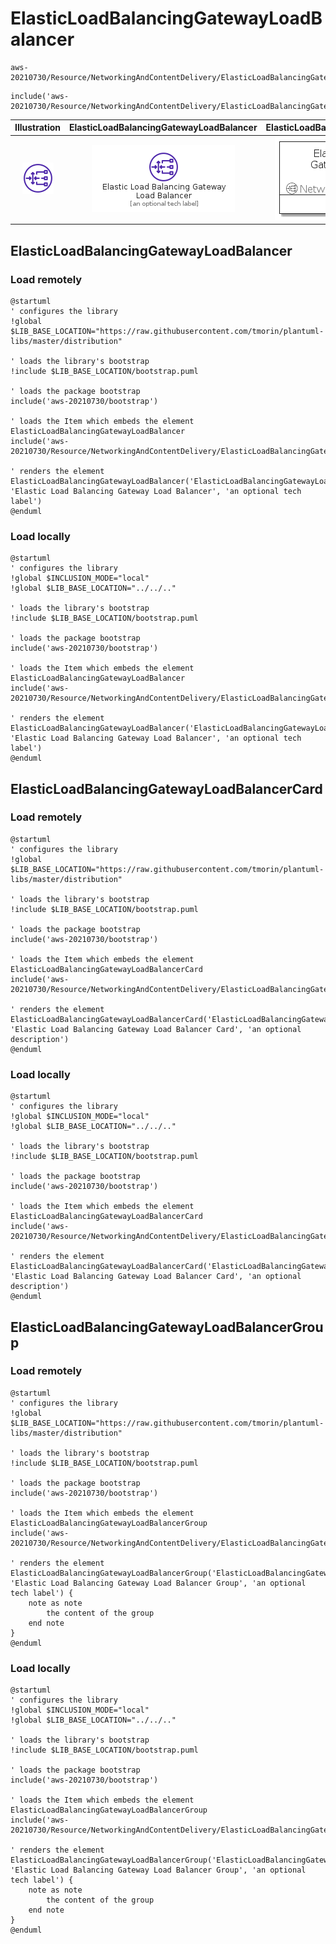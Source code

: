# ElasticLoadBalancingGatewayLoadBalancer


```text
aws-20210730/Resource/NetworkingAndContentDelivery/ElasticLoadBalancingGatewayLoadBalancer
```

```text
include('aws-20210730/Resource/NetworkingAndContentDelivery/ElasticLoadBalancingGatewayLoadBalancer')
```



| Illustration | ElasticLoadBalancingGatewayLoadBalancer | ElasticLoadBalancingGatewayLoadBalancerCard | ElasticLoadBalancingGatewayLoadBalancerGroup |
| :---: | :---: | :---: | :---: |
| ![illustration for Illustration](../../../aws-20210730/Resource/NetworkingAndContentDelivery/ElasticLoadBalancingGatewayLoadBalancer.png) | ![illustration for ElasticLoadBalancingGatewayLoadBalancer](../../../aws-20210730/Resource/NetworkingAndContentDelivery/ElasticLoadBalancingGatewayLoadBalancer.Local.png) | ![illustration for ElasticLoadBalancingGatewayLoadBalancerCard](../../../aws-20210730/Resource/NetworkingAndContentDelivery/ElasticLoadBalancingGatewayLoadBalancerCard.Local.png) | ![illustration for ElasticLoadBalancingGatewayLoadBalancerGroup](../../../aws-20210730/Resource/NetworkingAndContentDelivery/ElasticLoadBalancingGatewayLoadBalancerGroup.Local.png) |




## ElasticLoadBalancingGatewayLoadBalancer

### Load remotely
```plantuml
@startuml
' configures the library
!global $LIB_BASE_LOCATION="https://raw.githubusercontent.com/tmorin/plantuml-libs/master/distribution"

' loads the library's bootstrap
!include $LIB_BASE_LOCATION/bootstrap.puml

' loads the package bootstrap
include('aws-20210730/bootstrap')

' loads the Item which embeds the element ElasticLoadBalancingGatewayLoadBalancer
include('aws-20210730/Resource/NetworkingAndContentDelivery/ElasticLoadBalancingGatewayLoadBalancer')

' renders the element
ElasticLoadBalancingGatewayLoadBalancer('ElasticLoadBalancingGatewayLoadBalancer', 'Elastic Load Balancing Gateway Load Balancer', 'an optional tech label')
@enduml
```

### Load locally
```plantuml
@startuml
' configures the library
!global $INCLUSION_MODE="local"
!global $LIB_BASE_LOCATION="../../.."

' loads the library's bootstrap
!include $LIB_BASE_LOCATION/bootstrap.puml

' loads the package bootstrap
include('aws-20210730/bootstrap')

' loads the Item which embeds the element ElasticLoadBalancingGatewayLoadBalancer
include('aws-20210730/Resource/NetworkingAndContentDelivery/ElasticLoadBalancingGatewayLoadBalancer')

' renders the element
ElasticLoadBalancingGatewayLoadBalancer('ElasticLoadBalancingGatewayLoadBalancer', 'Elastic Load Balancing Gateway Load Balancer', 'an optional tech label')
@enduml
```

## ElasticLoadBalancingGatewayLoadBalancerCard

### Load remotely
```plantuml
@startuml
' configures the library
!global $LIB_BASE_LOCATION="https://raw.githubusercontent.com/tmorin/plantuml-libs/master/distribution"

' loads the library's bootstrap
!include $LIB_BASE_LOCATION/bootstrap.puml

' loads the package bootstrap
include('aws-20210730/bootstrap')

' loads the Item which embeds the element ElasticLoadBalancingGatewayLoadBalancerCard
include('aws-20210730/Resource/NetworkingAndContentDelivery/ElasticLoadBalancingGatewayLoadBalancer')

' renders the element
ElasticLoadBalancingGatewayLoadBalancerCard('ElasticLoadBalancingGatewayLoadBalancerCard', 'Elastic Load Balancing Gateway Load Balancer Card', 'an optional description')
@enduml
```

### Load locally
```plantuml
@startuml
' configures the library
!global $INCLUSION_MODE="local"
!global $LIB_BASE_LOCATION="../../.."

' loads the library's bootstrap
!include $LIB_BASE_LOCATION/bootstrap.puml

' loads the package bootstrap
include('aws-20210730/bootstrap')

' loads the Item which embeds the element ElasticLoadBalancingGatewayLoadBalancerCard
include('aws-20210730/Resource/NetworkingAndContentDelivery/ElasticLoadBalancingGatewayLoadBalancer')

' renders the element
ElasticLoadBalancingGatewayLoadBalancerCard('ElasticLoadBalancingGatewayLoadBalancerCard', 'Elastic Load Balancing Gateway Load Balancer Card', 'an optional description')
@enduml
```

## ElasticLoadBalancingGatewayLoadBalancerGroup

### Load remotely
```plantuml
@startuml
' configures the library
!global $LIB_BASE_LOCATION="https://raw.githubusercontent.com/tmorin/plantuml-libs/master/distribution"

' loads the library's bootstrap
!include $LIB_BASE_LOCATION/bootstrap.puml

' loads the package bootstrap
include('aws-20210730/bootstrap')

' loads the Item which embeds the element ElasticLoadBalancingGatewayLoadBalancerGroup
include('aws-20210730/Resource/NetworkingAndContentDelivery/ElasticLoadBalancingGatewayLoadBalancer')

' renders the element
ElasticLoadBalancingGatewayLoadBalancerGroup('ElasticLoadBalancingGatewayLoadBalancerGroup', 'Elastic Load Balancing Gateway Load Balancer Group', 'an optional tech label') {
    note as note
        the content of the group
    end note
}
@enduml
```

### Load locally
```plantuml
@startuml
' configures the library
!global $INCLUSION_MODE="local"
!global $LIB_BASE_LOCATION="../../.."

' loads the library's bootstrap
!include $LIB_BASE_LOCATION/bootstrap.puml

' loads the package bootstrap
include('aws-20210730/bootstrap')

' loads the Item which embeds the element ElasticLoadBalancingGatewayLoadBalancerGroup
include('aws-20210730/Resource/NetworkingAndContentDelivery/ElasticLoadBalancingGatewayLoadBalancer')

' renders the element
ElasticLoadBalancingGatewayLoadBalancerGroup('ElasticLoadBalancingGatewayLoadBalancerGroup', 'Elastic Load Balancing Gateway Load Balancer Group', 'an optional tech label') {
    note as note
        the content of the group
    end note
}
@enduml
```

